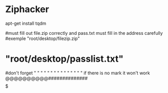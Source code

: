 # Ziphacker
apt-get install tqdm

#must fill out file.zip correctly and pass.txt must fill in the address carefully
#exemple "root/desktop/filezip.zip"
# "root/desktop/passlist.txt"

#don't forget  "   "   "   "   "   "    "   "    "   "   "    "   "    "    "
if there is no mark it won't work
@@@@@@@@@@##############$$$$$$$$$$$$$$$$$$$$$$$$$$$$$$$$$
